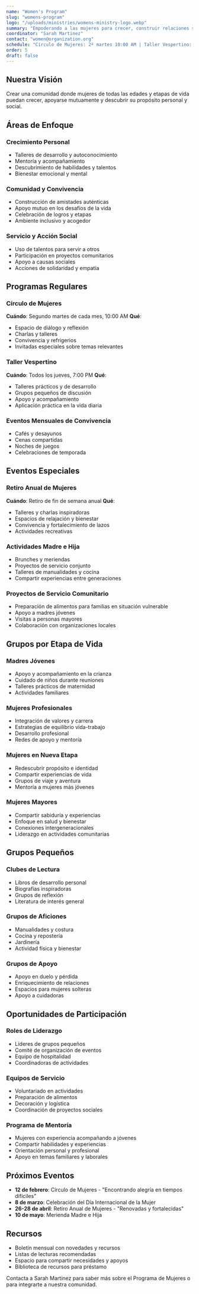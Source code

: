 ```yaml
---
name: "Women's Program"
slug: "womens-program"
logo: "/uploads/ministries/womens-ministry-logo.webp"
summary: "Empoderando a las mujeres para crecer, construir relaciones significativas y servir a la comunidad con sus talentos y vocación única."
coordinator: "Sarah Martinez"
contact: "women@organization.org"
schedule: "Círculo de Mujeres: 2º martes 10:00 AM | Taller Vespertino: jueves 7:00 PM"
order: 5
draft: false
---
```


## Nuestra Visión

Crear una comunidad donde mujeres de todas las edades y etapas de vida puedan crecer, apoyarse mutuamente y descubrir su propósito personal y social.

## Áreas de Enfoque

### Crecimiento Personal
- Talleres de desarrollo y autoconocimiento
- Mentoría y acompañamiento
- Descubrimiento de habilidades y talentos
- Bienestar emocional y mental

### Comunidad y Convivencia
- Construcción de amistades auténticas
- Apoyo mutuo en los desafíos de la vida
- Celebración de logros y etapas
- Ambiente inclusivo y acogedor

### Servicio y Acción Social
- Uso de talentos para servir a otros
- Participación en proyectos comunitarios
- Apoyo a causas sociales
- Acciones de solidaridad y empatía

## Programas Regulares

### Círculo de Mujeres
**Cuándo**: Segundo martes de cada mes, 10:00 AM
**Qué**:
- Espacio de diálogo y reflexión
- Charlas y talleres
- Convivencia y refrigerios
- Invitadas especiales sobre temas relevantes

### Taller Vespertino
**Cuándo**: Todos los jueves, 7:00 PM
**Qué**:
- Talleres prácticos y de desarrollo
- Grupos pequeños de discusión
- Apoyo y acompañamiento
- Aplicación práctica en la vida diaria

### Eventos Mensuales de Convivencia
- Cafés y desayunos
- Cenas compartidas
- Noches de juegos
- Celebraciones de temporada

## Eventos Especiales

### Retiro Anual de Mujeres
**Cuándo**: Retiro de fin de semana anual
**Qué**:
- Talleres y charlas inspiradoras
- Espacios de relajación y bienestar
- Convivencia y fortalecimiento de lazos
- Actividades recreativas

### Actividades Madre e Hija
- Brunches y meriendas
- Proyectos de servicio conjunto
- Talleres de manualidades y cocina
- Compartir experiencias entre generaciones

### Proyectos de Servicio Comunitario
- Preparación de alimentos para familias en situación vulnerable
- Apoyo a madres jóvenes
- Visitas a personas mayores
- Colaboración con organizaciones locales

## Grupos por Etapa de Vida

### Madres Jóvenes
- Apoyo y acompañamiento en la crianza
- Cuidado de niños durante reuniones
- Talleres prácticos de maternidad
- Actividades familiares

### Mujeres Profesionales
- Integración de valores y carrera
- Estrategias de equilibrio vida-trabajo
- Desarrollo profesional
- Redes de apoyo y mentoría

### Mujeres en Nueva Etapa
- Redescubrir propósito e identidad
- Compartir experiencias de vida
- Grupos de viaje y aventura
- Mentoría a mujeres más jóvenes

### Mujeres Mayores
- Compartir sabiduría y experiencias
- Enfoque en salud y bienestar
- Conexiones intergeneracionales
- Liderazgo en actividades comunitarias

## Grupos Pequeños

### Clubes de Lectura
- Libros de desarrollo personal
- Biografías inspiradoras
- Grupos de reflexión
- Literatura de interés general

### Grupos de Aficiones
- Manualidades y costura
- Cocina y repostería
- Jardinería
- Actividad física y bienestar

### Grupos de Apoyo
- Apoyo en duelo y pérdida
- Enriquecimiento de relaciones
- Espacios para mujeres solteras
- Apoyo a cuidadoras

## Oportunidades de Participación

### Roles de Liderazgo
- Líderes de grupos pequeños
- Comité de organización de eventos
- Equipo de hospitalidad
- Coordinadoras de actividades

### Equipos de Servicio
- Voluntariado en actividades
- Preparación de alimentos
- Decoración y logística
- Coordinación de proyectos sociales

### Programa de Mentoría
- Mujeres con experiencia acompañando a jóvenes
- Compartir habilidades y experiencias
- Orientación personal y profesional
- Apoyo en temas familiares y laborales

## Próximos Eventos

- **12 de febrero**: Círculo de Mujeres - "Encontrando alegría en tiempos difíciles"
- **8 de marzo**: Celebración del Día Internacional de la Mujer
- **26-28 de abril**: Retiro Anual de Mujeres - "Renovadas y fortalecidas"
- **10 de mayo**: Merienda Madre e Hija

## Recursos

- Boletín mensual con novedades y recursos
- Listas de lecturas recomendadas
- Espacio para compartir necesidades y apoyos
- Biblioteca de recursos para préstamo

Contacta a Sarah Martinez para saber más sobre el Programa de Mujeres o para integrarte a nuestra comunidad.
